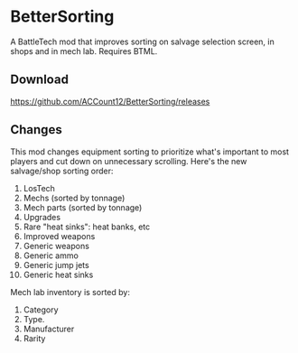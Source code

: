 # BetterSorting
A BattleTech mod that improves sorting on salvage selection screen, in shops and in mech lab. Requires BTML.

## Download

https://github.com/ACCount12/BetterSorting/releases

## Changes

This mod changes equipment sorting to prioritize what's important to most players and cut down on unnecessary scrolling. Here's the new salvage/shop sorting order:

 1. LosTech
 2. Mechs (sorted by tonnage)
 3. Mech parts (sorted by tonnage)
 4. Upgrades
 5. Rare "heat sinks": heat banks, etc
 6. Improved weapons
 7. Generic weapons
 8. Generic ammo
 9. Generic jump jets
 10. Generic heat sinks

Mech lab inventory is sorted by:

 1. Category 
 2. Type.
 3. Manufacturer
 4. Rarity
